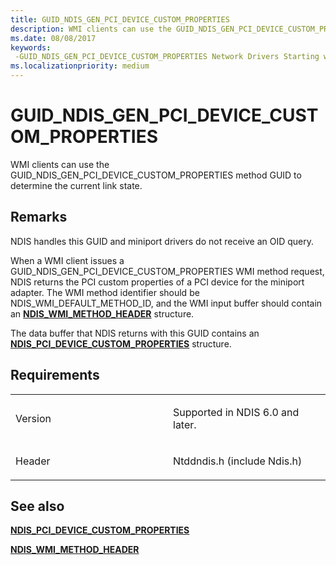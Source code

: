 ```yaml
---
title: GUID_NDIS_GEN_PCI_DEVICE_CUSTOM_PROPERTIES
description: WMI clients can use the GUID_NDIS_GEN_PCI_DEVICE_CUSTOM_PROPERTIES method GUID to determine the current link state.
ms.date: 08/08/2017
keywords: 
 -GUID_NDIS_GEN_PCI_DEVICE_CUSTOM_PROPERTIES Network Drivers Starting with Windows Vista
ms.localizationpriority: medium
---
```


# GUID\_NDIS\_GEN\_PCI\_DEVICE\_CUSTOM\_PROPERTIES


WMI clients can use the GUID\_NDIS\_GEN\_PCI\_DEVICE\_CUSTOM\_PROPERTIES method GUID to determine the current link state.

## Remarks

NDIS handles this GUID and miniport drivers do not receive an OID query.

When a WMI client issues a GUID\_NDIS\_GEN\_PCI\_DEVICE\_CUSTOM\_PROPERTIES WMI method request, NDIS returns the PCI custom properties of a PCI device for the miniport adapter. The WMI method identifier should be NDIS\_WMI\_DEFAULT\_METHOD\_ID, and the WMI input buffer should contain an [**NDIS\_WMI\_METHOD\_HEADER**](/windows-hardware/drivers/ddi/ntddndis/ns-ntddndis-_ndis_wmi_method_header) structure.

The data buffer that NDIS returns with this GUID contains an [**NDIS\_PCI\_DEVICE\_CUSTOM\_PROPERTIES**](/windows-hardware/drivers/ddi/ntddndis/ns-ntddndis-_ndis_pci_device_custom_properties) structure.

## Requirements

<table>
<colgroup>
<col width="50%" />
<col width="50%" />
</colgroup>
<tbody>
<tr class="odd">
<td><p>Version</p></td>
<td><p>Supported in NDIS 6.0 and later.</p></td>
</tr>
<tr class="even">
<td><p>Header</p></td>
<td>Ntddndis.h (include Ndis.h)</td>
</tr>
</tbody>
</table>

## See also


[**NDIS\_PCI\_DEVICE\_CUSTOM\_PROPERTIES**](/windows-hardware/drivers/ddi/ntddndis/ns-ntddndis-_ndis_pci_device_custom_properties)

[**NDIS\_WMI\_METHOD\_HEADER**](/windows-hardware/drivers/ddi/ntddndis/ns-ntddndis-_ndis_wmi_method_header)

 

